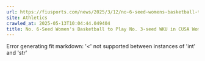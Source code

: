 ```yaml
---
url: https://fiusports.com/news/2025/3/12/no-6-seed-womens-basketball-to-play-no-3-seed-wku-in-cusa-womens-basketball-tournament-thursday-afternoon.aspx
site: Athletics
crawled_at: 2025-05-13T10:04:44.049404
title: No. 6-Seed Women's Basketball to Play No. 3-seed WKU in CUSA Women's Basketball Tournament Thursday Afternoon - FIU Athletics
---
```


Error generating fit markdown: '<' not supported between instances of 'int' and 'str'
